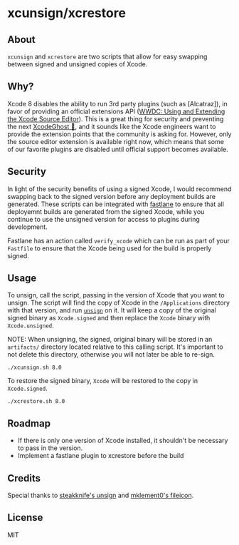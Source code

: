 # xcunsign/xcrestore

## About

`xcunsign` and `xcrestore` are two scripts that allow for easy swapping between signed and unsigned copies of Xcode.

## Why?

Xcode 8 disables the ability to run 3rd party plugins (such as [Alcatraz]), in favor of providing an official extensions API ([WWDC: Using and Extending the Xcode Source Editor](https://developer.apple.com/videos/play/wwdc2016/414/)). This is a great thing for security and preventing the next [XcodeGhost 👻](https://en.wikipedia.org/wiki/XcodeGhost), and it sounds like the Xcode engineers want to provide the extension points that the community is asking for. However, only the source editor extension is available right now, which means that some of our favorite plugins are disabled until official support becomes available.

## Security

In light of the security benefits of using a signed Xcode, I would recommend swapping back to the signed version before any deployment builds are generated. These scripts can be integrated with [fastlane](https://fastlane.tools) to ensure that all deployemnt builds are generated from the signed Xcode, while you continue to use the unsigned version for access to plugins during development.

Fastlane has an action called `verify_xcode` which can be run as part of your `Fastfile` to ensure that the Xcode being used for the build is properly signed.

## Usage

To unsign, call the script, passing in the version of Xcode that you want to unsign. The script will find the copy of Xcode in the `/Applications` directory with that version, and run [`unsign`](https://github.com/steakknife/unsign) on it. It will keep a copy of the original signed binary as `Xcode.signed` and then replace the `Xcode` binary with `Xcode.unsigned`.

NOTE: When unsigning, the signed, original binary will be stored in an `artifacts/` directory located relative to this calling script. It's important to not delete this directory, otherwise you will not later be able to re-sign. 

```
./xcunsign.sh 8.0
```
 
 To restore the signed binary, `Xcode` will be restored to the copy in `Xcode.signed`.

 ```
./xcrestore.sh 8.0
```


## Roadmap

- If there is only one version of Xcode installed, it shouldn't be necessary to pass in the version.
- Implement a fastlane plugin to xcrestore before the build 

## Credits

Special thanks to [steakknife's unsign](https://github.com/steakknife/unsign) and [mklement0's fileicon](https://github.com/mklement0/fileicon).

## License

MIT
